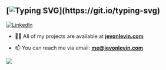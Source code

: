 [![Typing SVG](https://readme-typing-svg.herokuapp.com?font=JetBrains+Mono&size=32&duration=2000&color=A9A9A9&lines=Hi+%F0%9F%91%8B!;I'm+Jevon!)](https://git.io/typing-svg)
---
[![LinkedIn](https://img.shields.io/badge/LinkedIn-%230077B5.svg?logo=linkedin&logoColor=white)](https://linkedin.com/in/jevon-levin) 
- 👨‍💻 All of my projects are available at **[jevonlevin.com](http://jevonlevin.com)**

- 📫 You can reach me via email: **<a href="mailto:me@jevonlevin.com">me@jevonlevin.com<a/>**

![](https://github-readme-stats-git-masterrstaa-rickstaa.vercel.app/api/top-langs/?username=je-von&theme=gotham&hide_border=true&include_all_commits=true&count_private=true&layout=compact&exclude_repo=adventure-of-lorenzo&langs_count=8)
